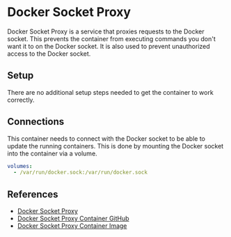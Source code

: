 # Docker Socket Proxy

Docker Socket Proxy is a service that proxies requests to the Docker socket. This prevents the container from executing commands you don't want it to on the Docker socket. It is also used to prevent unauthorized access to the Docker socket.

## Setup

There are no additional setup steps needed to get the container to work correctly.

## Connections

This container needs to connect with the Docker socket to be able to update the running containers. This is done by mounting the Docker socket into the container via a volume.

```yaml
volumes:
  - /var/run/docker.sock:/var/run/docker.sock
```

## References

- [Docker Socket Proxy](https://github.com/Tecnativa/docker-socket-proxy)
- [Docker Socket Proxy Container GitHub](https://github.com/linuxserver/docker-socket-proxy)
- [Docker Socket Proxy Container Image](https://hub.docker.com/r/linuxserver/socket-proxy)
